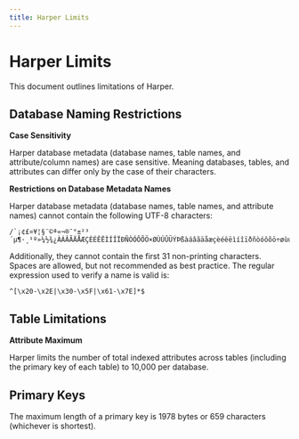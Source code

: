 ```yaml
---
title: Harper Limits
---
```


# Harper Limits

This document outlines limitations of Harper.

## Database Naming Restrictions

**Case Sensitivity**

Harper database metadata (database names, table names, and attribute/column names) are case sensitive. Meaning databases, tables, and attributes can differ only by the case of their characters.

**Restrictions on Database Metadata Names**

Harper database metadata (database names, table names, and attribute names) cannot contain the following UTF-8 characters:

```
/`¡¢£¤¥¦§¨©ª«¬®¯°±²³´µ¶·¸¹º»¼½¾¿ÀÁÂÃÄÅÆÇÈÉÊËÌÍÎÏÐÑÒÓÔÕÖ×ØÙÚÛÜÝÞßàáâãäåæçèéêëìíîïðñòóôõö÷øùúûüýþÿ
```

Additionally, they cannot contain the first 31 non-printing characters. Spaces are allowed, but not recommended as best practice. The regular expression used to verify a name is valid is:

```
^[\x20-\x2E|\x30-\x5F|\x61-\x7E]*$
```

## Table Limitations

**Attribute Maximum**

Harper limits the number of total indexed attributes across tables (including the primary key of each table) to 10,000 per database.

## Primary Keys
The maximum length of a primary key is 1978 bytes or 659 characters (whichever is shortest).